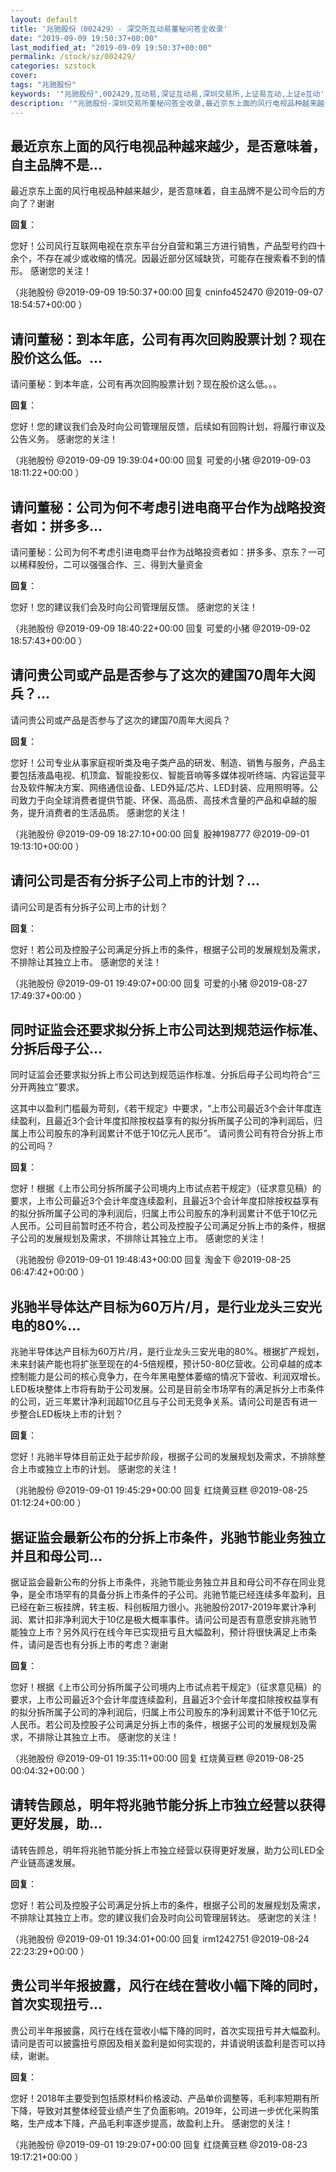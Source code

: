 ```yaml
---
layout: default
title: '兆驰股份（002429）- 深交所互动易董秘问答全收录'
date: "2019-09-09 19:50:37+00:00"
last_modified_at: "2019-09-09 19:50:37+00:00"
permalink: /stock/sz/002429/
categories: szstock
cover: 
tags: "兆驰股份"
keywords: '"兆驰股份",002429,互动易,深证互动易,深圳交易所,上证易互动,上证e互动'
description: '"兆驰股份-深圳交易所董秘问答全收录,最近京东上面的风行电视品种越来越少，是否意味着，自主品牌不是公司今后的方向了？谢谢"'
---
```


## 最近京东上面的风行电视品种越来越少，是否意味着，自主品牌不是...

最近京东上面的风行电视品种越来越少，是否意味着，自主品牌不是公司今后的方向了？谢谢

**回复**：

您好！公司风行互联网电视在京东平台分自营和第三方进行销售，产品型号约四十余个，不存在减少或收缩的情况。因最近部分区域缺货，可能存在搜索看不到的情形。
感谢您的关注！ 

（兆驰股份  @2019-09-09 19:50:37+00:00 回复 cninfo452470  @2019-09-07 18:54:57+00:00 ）

## 请问董秘：到本年底，公司有再次回购股票计划？现在股价这么低。...

请问董秘：到本年底，公司有再次回购股票计划？现在股价这么低。。。

**回复**：

您好！您的建议我们会及时向公司管理层反馈，后续如有回购计划，将履行审议及公告义务。
感谢您的关注！ 

（兆驰股份  @2019-09-09 19:39:04+00:00 回复 可爱的小猪  @2019-09-03 18:11:22+00:00 ）

## 请问董秘：公司为何不考虑引进电商平台作为战略投资者如：拼多多...

请问董秘：公司为何不考虑引进电商平台作为战略投资者如：拼多多、京东？一可以稀释股份，二可以强强合作、三、得到大量资金

**回复**：

您好！您的建议我们会及时向公司管理层反馈。
感谢您的关注！ 

（兆驰股份  @2019-09-09 18:40:22+00:00 回复 可爱的小猪  @2019-09-02 18:57:43+00:00 ）

## 请问贵公司或产品是否参与了这次的建国70周年大阅兵？...

请问贵公司或产品是否参与了这次的建国70周年大阅兵？

**回复**：

您好！公司专业从事家庭视听类及电子类产品的研发、制造、销售与服务，产品主要包括液晶电视、机顶盒、智能投影仪、智能音响等多媒体视听终端、内容运营平台及软件解决方案、网络通信设备、LED外延/芯片、LED封装、应用照明等。公司致力于向全球消费者提供节能、环保、高品质、高技术含量的产品和卓越的服务，提升消费者的生活品质。
感谢您的关注！ 

（兆驰股份  @2019-09-09 18:27:10+00:00 回复 股神198777  @2019-09-01 19:13:10+00:00 ）

## 请问公司是否有分拆子公司上市的计划？...

请问公司是否有分拆子公司上市的计划？

**回复**：

您好！若公司及控股子公司满足分拆上市的条件，根据子公司的发展规划及需求，不排除让其独立上市。
感谢您的关注！ 

（兆驰股份  @2019-09-01 19:49:07+00:00 回复 可爱的小猪  @2019-08-27 17:49:37+00:00 ）

## 同时证监会还要求拟分拆上市公司达到规范运作标准、分拆后母子公...

同时证监会还要求拟分拆上市公司达到规范运作标准、分拆后母子公司均符合“三分开两独立”要求。这其中以盈利门槛最为苛刻，《若干规定》中要求，“上市公司最近3个会计年度连续盈利，且最近3个会计年度扣除按权益享有的拟分拆所属子公司的净利润后，归属上市公司股东的净利润累计不低于10亿元人民币”。
请问贵公司有符合分拆上市的公司吗？

**回复**：

您好！根据《上市公司分拆所属子公司境内上市试点若干规定》（征求意见稿）的要求，上市公司最近3个会计年度连续盈利，且最近3个会计年度扣除按权益享有的拟分拆所属子公司的净利润后，归属上市公司股东的净利润累计不低于10亿元人民币。公司目前暂时还不符合，若公司及控股子公司满足分拆上市的条件，根据子公司的发展规划及需求，不排除让其独立上市。
感谢您的关注！ 

（兆驰股份  @2019-09-01 19:48:43+00:00 回复 淘金下  @2019-08-25 06:47:42+00:00 ）

## 兆驰半导体达产目标为60万片/月，是行业龙头三安光电的80%...

兆驰半导体达产目标为60万片/月，是行业龙头三安光电的80%。根据扩产规划，未来封装产能也将扩张至现在的4-5倍规模，预计50-80亿营收。公司卓越的成本控制能力是公司的核心竞争力，在今年黑电整体萎缩的情况下营收、利润双增长。LED板块整体上市将有助于公司发展。公司是目前全市场罕有的满足拆分上市条件的公司，近三年累计净利润超10亿且与子公司无竞争关系。请问公司是否有进一步整合LED板块上市的计划？

**回复**：

您好！兆驰半导体目前正处于起步阶段，根据子公司的发展规划及需求，不排除整合上市或独立上市的计划。
感谢您的关注！ 

（兆驰股份  @2019-09-01 19:45:29+00:00 回复 红烧黄豆糕  @2019-08-25 01:12:24+00:00 ）

## 据证监会最新公布的分拆上市条件，兆驰节能业务独立并且和母公司...

据证监会最新公布的分拆上市条件，兆驰节能业务独立并且和母公司不存在同业竞争，是全市场罕有的具备分拆上市条件的子公司。兆驰节能已经连续多年盈利，且已经在新三板挂牌，转主板、科创板阻力很小。兆驰股份2017-2019年累计净利润、累计扣非净利润大于10亿是极大概率事件。请问公司是否有意愿安排兆驰节能独立上市？另外风行在线今年已实现扭亏且大幅盈利，预计将很快满足上市条件，请问是否也有分拆上市的考虑？谢谢

**回复**：

您好！根据《上市公司分拆所属子公司境内上市试点若干规定》（征求意见稿）的要求，上市公司最近3个会计年度连续盈利，且最近3个会计年度扣除按权益享有的拟分拆所属子公司的净利润后，归属上市公司股东的净利润累计不低于10亿元人民币。若公司及控股子公司满足分拆上市的条件，根据子公司的发展规划及需求，不排除让其独立上市。
感谢您的关注！ 

（兆驰股份  @2019-09-01 19:35:11+00:00 回复 红烧黄豆糕  @2019-08-25 00:04:32+00:00 ）

## 请转告顾总，明年将兆驰节能分拆上市独立经营以获得更好发展，助...

请转告顾总，明年将兆驰节能分拆上市独立经营以获得更好发展，助力公司LED全产业链高速发展。

**回复**：

您好！若公司及控股子公司满足分拆上市的条件，根据子公司的发展规划及需求，不排除让其独立上市。您的建议我们会及时向公司管理层转达。
感谢您的关注！ 

（兆驰股份  @2019-09-01 19:34:01+00:00 回复 irm1242751  @2019-08-24 22:23:29+00:00 ）

## 贵公司半年报披露，风行在线在营收小幅下降的同时，首次实现扭亏...

贵公司半年报披露，风行在线在营收小幅下降的同时，首次实现扭亏并大幅盈利。请问是否可以披露扭亏原因及相关盈利是如何实现的，并请说明该盈利是否可以持续，谢谢。

**回复**：

您好！2018年主要受到包括原材料价格波动、产品单价调整等，毛利率短期有所下降，导致对其整体经营业绩产生了负面影响。2019年，公司进一步优化采购策略，生产成本下降，产品毛利率逐步提高，故盈利上升。
感谢您的关注！ 

（兆驰股份  @2019-09-01 19:29:07+00:00 回复 红烧黄豆糕  @2019-08-23 19:17:21+00:00 ）

